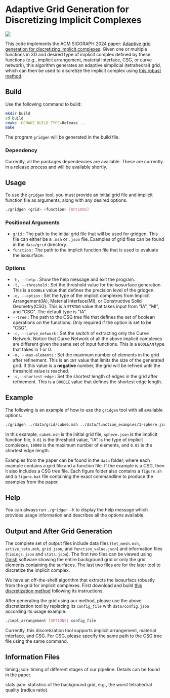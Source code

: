 # Adaptive Grid Generation for Discretizing Implicit Complexes

![](https://github.com/user-attachments/assets/c102e033-dbee-4fe5-942f-953cd21f0f14)

This code implements the ACM SIGGRAPH 2024 paper: [Adaptive grid generation for discretizing implicit complexes](https://dl.acm.org/doi/10.1145/3658215). Given one or multiple functions in 3D and desired type of implicit complex defined by these functions (e.g., implicit arrangement, material interface, CSG, or curve network), this algorithm generates an adaptive simplicial (tetrahedral) grid, which can then be used to discretize the implicit complex using [this robust method](https://github.com/duxingyi-charles/Robust-Implicit-Surface-Networks/tree/main).

## Build

Use the following command to build: 

```bash
mkdir build
cd build
cmake -DCMAKE_BUILD_TYPE=Release ..
make
```
The program `gridgen` will be generated in the build file. 

### Dependency

Currently, all the packages dependencies are available. These are currently in a release process and will be available shortly.

## Usage

To use the `gridgen` tool, you must provide an initial grid file and implicit function file as arguments, along with any desired options.

```bash
./gridgen <grid> <function> [OPTIONS]
```

### Positional Arguments

- `grid` : The path to the initial grid file that will be used for gridgen. This file can either be a `.msh` or `.json` file. 
Examples of grid files can be found in the `data/grid` directory.
- `function` : The path to the implicit function file that is used to evaluate the isosurface.

### Options

- `-h, --help` : Show the help message and exit the program.
- `-t, --threshold` : Set the threshold value for the isosurface generation. This is a `DOUBLE` value that defines the precision level of the gridgen.
- `-o, --option` : Set the type of the implicit complexes from Implicit Arrangement(IA), Material Interface(MI), or Constructive Solid Geometry(CSG). This is a `STRING` value that takes input from "IA", "MI", and "CSG". The default type is "IA".
- `--tree` : The path to the CSG tree file that defines the set of boolean operations on the functions. Only required if the option is set to be "CSG".
- `-c, --curve_network` : Set the switch of extracting only the Curve Network. Notice that Curve Network of all the above implicit complexes are different given the same set of input functions. This is a `BOOLEAN` type that takes in 1 or 0.
- `-m, --max-elements` : Set the maximum number of elements in the grid after refinement. This is an `INT` value that limits the size of the generated grid. If this value is a **negative** number, the grid will be refined until the threshold value is reached.
- `-s,--shortest-edge` : Set the shortest length of edges in the grid after refinement. This is a `DOUBLE` value that defines the shortest edge length.

## Example

The following is an example of how to use the `gridgen` tool with all available options:

```bash
./gridgen ../data/grid/cube6.msh ../data/function_examples/1-sphere.json -t 0.01 -o "IA" -m 10000 -s 0.05
```

In this example, `cube6.msh` is the initial grid file, `sphere.json` is the implicit function file, `0.01` is the threshold value, "IA" is the type of implicit complexes, `10000` is the maximum number of elements, and `0.05` is the shortest edge length.

Examples from the paper can be found in the `data` folder, where each example contains a grid file and a function file. If the example is a CSG, then it also includes a CSG tree file. Each figure folder also contains a `figure.sh` and a `figure.bat` file containing the exact commandline to produce the examples from the paper.

## Help

You can always run `./gridgen -h` to display the help message which provides usage information and describes all the options available.

## Output and After Grid Generation

The complete set of output files include data files (`tet_mesh.msh`, `active_tets.msh`, `grid.json`, and `function_value.json`) and information files (`timings.json` and `stats.json`). The first two files can be viewed using [Gmsh](https://gmsh.info/) software showing the entire background grid or only the grid elements containing the surfaces. The last two files are for the later tool to discretize the implicit complex. 

We have an off-the-shelf algorithm that extracts the isosurfacs robustly from the grid for implicit complexes. First download and build [this discretization method](https://github.com/duxingyi-charles/Robust-Implicit-Surface-Networks/tree/main) following its instructions. 

After generating the grid using our method, please use the above discretization tool by replacing its `config_file` with `data/config.json` according its usage example: 

```bash
./impl_arrangement [OPTIONS] config_file
```

 Currently, this discretization tool supports implicit arrangement, material interface, and CSG. For CSG, please specify the same path to the CSG tree file using the same command.
 
 ## Information Files
 
timing.json: timing of different stages of our pipeline. Details can be found in the paper.

stats.json: statistics of the background grid, e.g., the worst tetrahedral quality (radius ratio).
